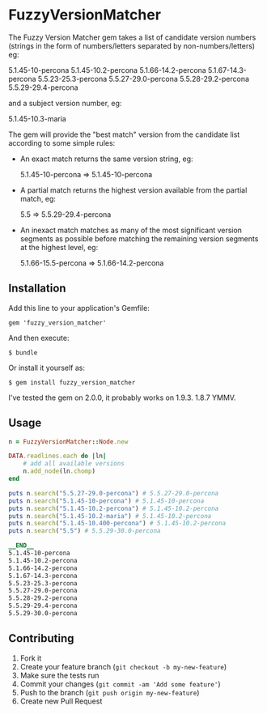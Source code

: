 # FuzzyVersionMatcher

The Fuzzy Version Matcher gem takes a list of candidate version numbers (strings in the form of numbers/letters separated by non-numbers/letters) eg:

5.1.45-10-percona
5.1.45-10.2-percona
5.1.66-14.2-percona
5.1.67-14.3-percona
5.5.23-25.3-percona
5.5.27-29.0-percona
5.5.28-29.2-percona
5.5.29-29.4-percona

and a subject version number, eg:

5.1.45-10.3-maria

The gem will provide the "best match" version from the candidate list according to some simple rules:

* An exact match returns the same version string, eg:

	5.1.45-10-percona => 5.1.45-10-percona

* A partial match returns the highest version available from the partial match, eg:

	5.5 => 5.5.29-29.4-percona

* An inexact match matches as many of the most significant version segments as possible before matching the remaining version segments at the highest level, eg:

	5.1.66-15.5-percona => 5.1.66-14.2-percona

## Installation

Add this line to your application's Gemfile:

    gem 'fuzzy_version_matcher'

And then execute:

    $ bundle

Or install it yourself as:

    $ gem install fuzzy_version_matcher

I've tested the gem on 2.0.0, it probably works on 1.9.3. 1.8.7 YMMV.

## Usage

```ruby
n = FuzzyVersionMatcher::Node.new

DATA.readlines.each do |ln|
	# add all available versions
	n.add_node(ln.chomp)
end

puts n.search("5.5.27-29.0-percona") # 5.5.27-29.0-percona
puts n.search("5.1.45-10-percona") # 5.1.45-10-percona
puts n.search("5.1.45-10.2-percona") # 5.1.45-10.2-percona
puts n.search("5.1.45-10.2-maria") # 5.1.45-10.2-percona
puts n.search("5.1.45-10.400-percona") # 5.1.45-10.2-percona
puts n.search("5.5") # 5.5.29-30.0-percona

__END__
5.1.45-10-percona
5.1.45-10.2-percona
5.1.66-14.2-percona
5.1.67-14.3-percona
5.5.23-25.3-percona
5.5.27-29.0-percona
5.5.28-29.2-percona
5.5.29-29.4-percona
5.5.29-30.0-percona
```

## Contributing

1. Fork it
2. Create your feature branch (`git checkout -b my-new-feature`)
3. Make sure the tests run
4. Commit your changes (`git commit -am 'Add some feature'`)
5. Push to the branch (`git push origin my-new-feature`)
6. Create new Pull Request
